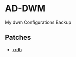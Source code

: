 # AD-DWM
 My dwm Configurations Backup 
 
 ## Patches 
 -  [xrdb](https://github.com/aderifqi/AD-DWM/blob/config/patches/dwm-xrdb-6.2.diff)
